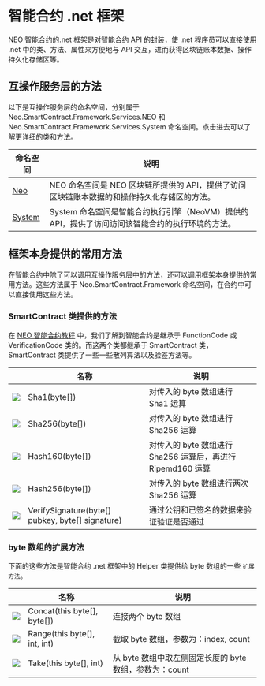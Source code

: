 # 智能合约 .net 框架

NEO 智能合约的.net 框架是对智能合约 API 的封装，使 .net 程序员可以直接使用 .net 中的类、方法、属性来方便地与 API 交互，进而获得区块链账本数据、操作持久化存储区等。

## 互操作服务层的方法

以下是互操作服务层的命名空间，分别属于 Neo.SmartContract.Framework.Services.NEO 和 Neo.SmartContract.Framework.Services.System 命名空间。点击进去可以了解更详细的类和方法。

| 命名空间                             | 说明                                       |
| -------------------------------- | ---------------------------------------- |
| [Neo](dotnet/neo.md) | NEO 命名空间是 NEO 区块链所提供的 API，提供了访问区块链账本数据的和操作持久化存储区的方法。 |
| [System](dotnet/system.md)       | System 命名空间是智能合约执行引擎（NeoVM）提供的 API，提供了访问访问该智能合约的执行环境的方法。 |

## 框架本身提供的常用方法

在智能合约中除了可以调用互操作服务层中的方法，还可以调用框架本身提供的常用方法。这些方法属于 Neo.SmartContract.Framework 命名空间，在合约中可以直接使用这些方法。

### SmartContract 类提供的方法

在 [NEO 智能合约教程](../tutorial.md) 中，我们了解到智能合约是继承于 FunctionCode 或 VerificationCode 类的。而这两个类都继承于 SmartContract 类，SmartContract 类提供了一些一些散列算法以及验签方法等。

|                                          | 名称                                       | 说明                                       |
| ---------------------------------------- | ---------------------------------------- | ---------------------------------------- |
| ![](https://i-msdn.sec.s-msft.com/dynimg/IC91302.jpeg) | Sha1(byte[])                             | 对传入的 byte 数组进行 Sha1 运算                   |
| ![](https://i-msdn.sec.s-msft.com/dynimg/IC91302.jpeg) | Sha256(byte[])                           | 对传入的 byte 数组进行 Sha256 运算                 |
| ![](https://i-msdn.sec.s-msft.com/dynimg/IC91302.jpeg) | Hash160(byte[])                          | 对传入的 byte 数组进行 Sha256 运算后，再进行 Ripemd160 运算 |
| ![](https://i-msdn.sec.s-msft.com/dynimg/IC91302.jpeg) | Hash256(byte[])                          | 对传入的 byte 数组进行两次 Sha256 运算               |
| ![](https://i-msdn.sec.s-msft.com/dynimg/IC91302.jpeg) | VerifySignature(byte[] pubkey, byte[] signature) | 通过公钥和已签名的数据来验证验证是否通过                     |

### byte 数组的扩展方法

下面的这些方法是智能合约 .net 框架中的 Helper 类提供给 byte 数组的一些 ` 扩展方法 `。

|                                          | 名称                           | 说明                                   |
| ---------------------------------------- | ---------------------------- | ------------------------------------ |
| ![](https://i-msdn.sec.s-msft.com/dynimg/IC91302.jpeg) | Concat(this byte[], byte[])  | 连接两个 byte 数组                         |
| ![](https://i-msdn.sec.s-msft.com/dynimg/IC91302.jpeg) | Range(this byte[], int, int) | 截取 byte 数组，参数为：index, count          |
| ![](https://i-msdn.sec.s-msft.com/dynimg/IC91302.jpeg) | Take(this byte[], int)       | 从 byte 数组中取左侧固定长度的 byte 数组，参数为：count |